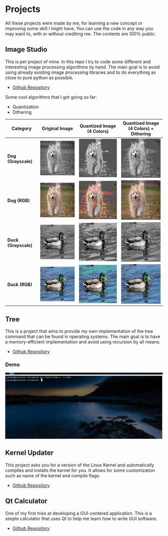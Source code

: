 # Projects
All these projects were made by me, for learning a new concept or improving some skill I might have.
You can use the code in any way you may want to, with or without crediting me. The contents are 100% public.

## Image Studio

This is pet project of mine. In this repo I try to code some different and interesting image processing algorithms by hand. The main goal is to avoid using already existing image processing libraries and to do everything as close to pure python as possible.

* [Github Repository](https://github.com/RafaelAmauri/Image-Studio)

Some cool algorithms that I got going so far:

* Quantization
* Dithering

| **Category**         | **Original Image**                                          | **Quantized  Image (4 Colors)**                                   | **Quantized Image (4 Colors) + Dithering**                                    |
|----------------------|----------------------------------------------------|----------------------------------------------------|-----------------------------------------------------|
| **Dog (Grayscale)**  | ![dog_g](https://github.com/RafaelAmauri/Image-Studio/blob/5d746f94c45de5d8b6ddf515e5b05ceabe24cc48/assets/dog_g.png)     | ![dog_g_q4](https://github.com/RafaelAmauri/Image-Studio/blob/5d746f94c45de5d8b6ddf515e5b05ceabe24cc48/assets/dog_g_q4.png)             | ![dog_g_q4_d](https://github.com/RafaelAmauri/Image-Studio/blob/5d746f94c45de5d8b6ddf515e5b05ceabe24cc48/assets/dog_g_q4_d.png)            |
| **Dog (RGB)**     | ![dog_rgb](https://github.com/RafaelAmauri/Image-Studio/blob/5d746f94c45de5d8b6ddf515e5b05ceabe24cc48/assets/dog_rgb.png)       | ![dog_rgb_q4](https://github.com/RafaelAmauri/Image-Studio/blob/5d746f94c45de5d8b6ddf515e5b05ceabe24cc48/assets/dog_rgb_q4.png)           | ![dog_rgb_q4_d](https://github.com/RafaelAmauri/Image-Studio/blob/5d746f94c45de5d8b6ddf515e5b05ceabe24cc48/assets/dog_rgb_q4_d.png)         |
| **Duck (Grayscale)**      | ![duck_g](https://github.com/RafaelAmauri/Image-Studio/blob/5d746f94c45de5d8b6ddf515e5b05ceabe24cc48/assets/duck_g.png)           | ![duck_g_q4](https://github.com/RafaelAmauri/Image-Studio/blob/5d746f94c45de5d8b6ddf515e5b05ceabe24cc48/assets/duck_g_q4.png)                   | ![duck_g_q4_d](https://github.com/RafaelAmauri/Image-Studio/blob/5d746f94c45de5d8b6ddf515e5b05ceabe24cc48/assets/duck_g_q4_d.png)                  |
| **Duck (RGB)**      | ![duck_rgb](https://github.com/RafaelAmauri/Image-Studio/blob/5d746f94c45de5d8b6ddf515e5b05ceabe24cc48/assets/duck_rgb.png)          | ![duck_rgb_q4](https://github.com/RafaelAmauri/Image-Studio/blob/5d746f94c45de5d8b6ddf515e5b05ceabe24cc48/assets/duck_rgb_q4.png)            | ![duck_rgb_q4_d](https://github.com/RafaelAmauri/Image-Studio/blob/5d746f94c45de5d8b6ddf515e5b05ceabe24cc48/assets/duck_rgb_q4_d.png)          |



## Tree

This is a project that aims to provide my own implementation of the tree command that can be found in operating systems. The main goal is to have a memory-efficient implementation and avoid using recursion by all means.

* [Github Repository](https://github.com/RafaelAmauri/Tree)

### Demo
![Demo](demos/tree.gif)

## Kernel Updater

This project asks you for a version of the Linux Kernel and automatically compiles and installs the kernel for you. It allows for some customization such as name of the kernel and compile flags.

* [Github Repository](https://github.com/RafaelAmauri/Kernel-Updater)

## Qt Calculator

One of my first tries at developing a GUI-centered application. This is a simple calculator that uses Qt to help me learn how to write GUI software.

* [Github Repository](https://github.com/RafaelAmauri/Qt-Calculator)
